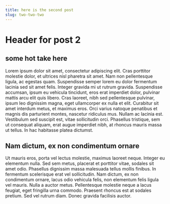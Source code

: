 ```yaml
---
title: here is the second post
slug: two-two-two
---
```



# Header for post 2

## some hot take here

Lorem ipsum dolor sit amet, consectetur adipiscing elit. Cras porttitor molestie dolor, et ultrices nisl pharetra sit amet. Nam non pellentesque ligula, ac egestas quam. Suspendisse semper lorem eu dolor fermentum lacinia sed sit amet felis. Integer gravida mi ut rutrum gravida. Suspendisse accumsan, ipsum eu vehicula tincidunt, eros erat imperdiet dolor, pulvinar mattis arcu elit quis libero. Cras laoreet, nibh sed pellentesque pulvinar, ipsum leo dignissim magna, eget ullamcorper ex nulla et elit. Curabitur sit amet interdum metus, et maximus eros. Orci varius natoque penatibus et magnis dis parturient montes, nascetur ridiculus mus. Nullam ac lacinia est. Vestibulum sed suscipit est, vitae sollicitudin orci. Phasellus tristique, sem ut consequat aliquam, erat augue imperdiet nibh, at rhoncus mauris massa ut tellus. In hac habitasse platea dictumst.


## Nam dictum, ex non condimentum ornare

Ut mauris eros, porta vel lectus molestie, maximus laoreet neque. Integer eu elementum nulla. Sed sem metus, placerat et porttitor vitae, sodales sit amet odio. Phasellus dignissim massa malesuada tellus mollis finibus. In fermentum scelerisque erat vel sollicitudin. Nam dictum, ex non condimentum ornare, lacus odio vehicula felis, non elementum felis ligula vel mauris. Nulla a auctor metus. Pellentesque molestie neque a lacus feugiat, eget fringilla urna commodo. Praesent rhoncus est at sodales pretium. Sed vel rutrum diam. Donec gravida facilisis auctor.